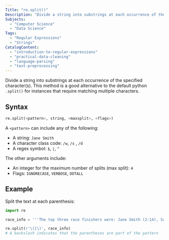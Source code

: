 ```yaml
---
Title: "re.split()"
Description: "Divide a string into substrings at each occurrence of the specified character(s). This method is a good alternative to the default python .split() for instances that require matching multiple characters."
Subjects:
  - "Computer Science"
  - "Data Science"
Tags:
  - "Regular Expressions"
  - "Strings"
CatalogContent:
  - "introduction-to-regular-expressions"
  - "practical-data-cleaning"
  - "language-parsing"
  - "text-preprocessing"
---
```




Divide a string into substrings at each occurrence of the specified character(s). This method is a good alternative to the default python `.split()` for instances that require matching multiple characters.

## Syntax

```py
re.split(<pattern>, string, <maxsplit>, <flags>)
```

A `<pattern>` can include any of the following:

- A string: `Jane Smith` 
- A character class code: `/w`, `/s` , `/d`
- A regex symbol: `$`,  `|`,  `^` 

The other arguments include:

- An integer for the maximum number of splits (max split): `4` 
- Flags: `IGNORECASE`,  `VERBOSE`,  `DOTALL`

## Example

Split the text at each parenthesis:

```py
import re

race_info = '''The top three race finishers were: Jane Smith (2:14), Sarah Long (2:18) and Suzy Reynolds (2:20).'''

re.split(r'\(|\)', race_info)
# A backslash indicates that the parentheses are part of the pattern 
```
